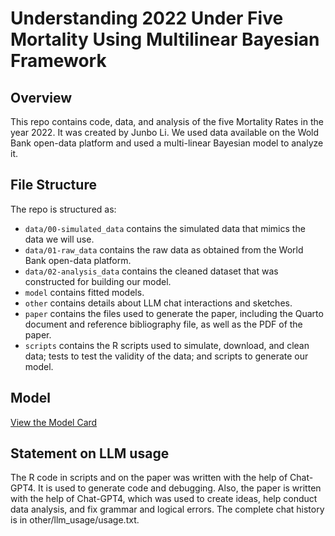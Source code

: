 # Understanding 2022 Under Five Mortality Using Multilinear Bayesian Framework

## Overview

This repo contains code, data, and analysis of the five Mortality Rates in the year 2022. It was created by Junbo Li. We used data available on the Wold Bank open-data platform and used a multi-linear Bayesian model to analyze it. 


## File Structure

The repo is structured as:

-   `data/00-simulated_data` contains the simulated data that mimics the data we will use.
-   `data/01-raw_data` contains the raw data as obtained from the World Bank open-data platform.
-   `data/02-analysis_data` contains the cleaned dataset that was constructed for building our model.
-   `model` contains fitted models. 
-   `other` contains details about LLM chat interactions and sketches.
-   `paper` contains the files used to generate the paper, including the Quarto document and reference bibliography file, as well as the PDF of the paper. 
-   `scripts` contains the R scripts used to simulate, download, and clean data; tests to test the validity of the data; and scripts to generate our model.

## Model

[View the Model Card](modelcard.md)

## Statement on LLM usage

The R code in scripts and on the paper was written with the help of Chat-GPT4. It is used to generate code and debugging. Also, the paper is written with the help of Chat-GPT4, which was used to create ideas, help conduct data analysis, and fix grammar and logical errors. The complete chat history is in other/llm_usage/usage.txt.

